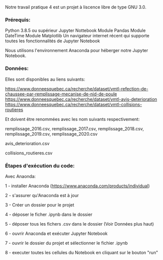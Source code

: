 Notre travail pratique 4 est un projet à liscence libre de type GNU 3.0.


### Prérequis: ###
Python 3.8.5 ou supérieur
Jupyter Nottebook
Module Pandas
Module DateTime
Module Matplotlib
Un navigateur internet récent qui supporte toutes les fonctionnalités de Jupyter Notebook

Nous utilisons l'environnement Anaconda pour héberger notre Jupyter Notebook.


### Données: ##

Elles sont disponibles au liens suivants:

https://www.donneesquebec.ca/recherche/dataset/vmtl-refection-de-chaussee-par-remplissage-mecanise-de-nid-de-poule
https://www.donneesquebec.ca/recherche/dataset/vmtl-avis-deterioration
https://www.donneesquebec.ca/recherche/dataset/vmtl-collisions-routieres

Et doivent être renommées avec les nom suivants respectivement:

remplissage_2016.csv, remplissage_2017.csv, remplissage_2018.csv, remplissage_2019.csv, remplissage_2020.csv

avis_deterioration.csv

collisions_routieres.csv


### Étapes d'exécution du code: ###

Avec Anaonda:

1 - installer Anaconda (https://www.anaconda.com/products/individual)

2 - s'assurer qu'Anaconda est à jour

3 - Créer un dossier pour le projet

4 - déposer le ficher .ipynb dans le dossier

5 - déposer tous les fichers .csv dans le dossier (Voir Données plus haut)

6 - ouvrir Anaconda et exécuter Jupyter Notebook

7 - ouvrir le dossier du projet et sélectionner le fichier .ipynb

8 - executer toutes les cellules du Notebook en cliquant sur le bouton "run"
